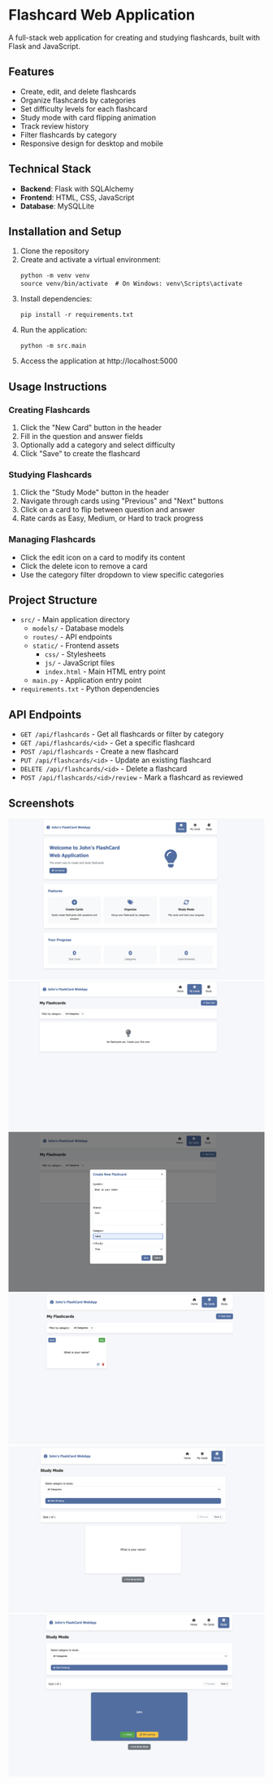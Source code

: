 # Flashcard Web Application

A full-stack web application for creating and studying flashcards, built with Flask and JavaScript.

## Features

- Create, edit, and delete flashcards
- Organize flashcards by categories
- Set difficulty levels for each flashcard
- Study mode with card flipping animation
- Track review history
- Filter flashcards by category
- Responsive design for desktop and mobile

## Technical Stack

- **Backend**: Flask with SQLAlchemy
- **Frontend**: HTML, CSS, JavaScript
- **Database**: MySQLLite

## Installation and Setup

1. Clone the repository
2. Create and activate a virtual environment:
   ```
   python -m venv venv
   source venv/bin/activate  # On Windows: venv\Scripts\activate
   ```
3. Install dependencies:
   ```
   pip install -r requirements.txt
   ```
4. Run the application:
   ```
   python -m src.main
   ```
5. Access the application at http://localhost:5000

## Usage Instructions

### Creating Flashcards

1. Click the "New Card" button in the header
2. Fill in the question and answer fields
3. Optionally add a category and select difficulty
4. Click "Save" to create the flashcard

### Studying Flashcards

1. Click the "Study Mode" button in the header
2. Navigate through cards using "Previous" and "Next" buttons
3. Click on a card to flip between question and answer
4. Rate cards as Easy, Medium, or Hard to track progress

### Managing Flashcards

- Click the edit icon on a card to modify its content
- Click the delete icon to remove a card
- Use the category filter dropdown to view specific categories

## Project Structure

- `src/` - Main application directory
  - `models/` - Database models
  - `routes/` - API endpoints
  - `static/` - Frontend assets
    - `css/` - Stylesheets
    - `js/` - JavaScript files
    - `index.html` - Main HTML entry point
  - `main.py` - Application entry point
- `requirements.txt` - Python dependencies

## API Endpoints

- `GET /api/flashcards` - Get all flashcards or filter by category
- `GET /api/flashcards/<id>` - Get a specific flashcard
- `POST /api/flashcards` - Create a new flashcard
- `PUT /api/flashcards/<id>` - Update an existing flashcard
- `DELETE /api/flashcards/<id>` - Delete a flashcard
- `POST /api/flashcards/<id>/review` - Mark a flashcard as reviewed

## Screenshots 
![Screenshot](./screenshots/1.png)
![Screenshot](./screenshots/2.png)
![Screenshot](./screenshots/3.png)
![Screenshot](./screenshots/4.png)
![Screenshot](./screenshots/5.png)
![Screenshot](./screenshots/6.png)
